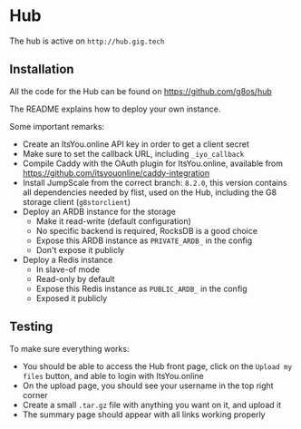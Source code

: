 # Hub

The hub is active on `http://hub.gig.tech`


## Installation

All the code for the Hub can be found on https://github.com/g8os/hub

The README explains how to deploy your own instance.

Some important remarks:

- Create an ItsYou.online API key in order to get a client secret
- Make sure to set the callback URL, including `_iyo_callback`
- Compile Caddy with the OAuth plugin for ItsYou.online, available from https://github.com/itsyouonline/caddy-integration
- Install JumpScale from the correct branch: `8.2.0`, this version contains all dependencies needed by flist, used on the Hub, including the G8 storage client (`g8storclient`)
- Deploy an ARDB instance for the storage
  - Make it read-write (default configuration)
  - No specific backend is required, RocksDB is a good choice
  - Expose this ARDB instance  as `PRIVATE_ARDB_` in the config
  - Don't expose it publicly
- Deploy a Redis instance
  - In slave-of mode
  - Read-only by default
  - Expose this Redis instance as `PUBLIC_ARDB_` in the config
  - Exposed it publicly


## Testing

To make sure everything works:

- You should be able to access the Hub front page, click on the `Upload my files` button, and able to login with ItsYou.online
- On the upload page, you should see your username in the top right corner
- Create a small `.tar.gz` file with anything you want on it, and upload it
- The summary page should appear with all links working properly
